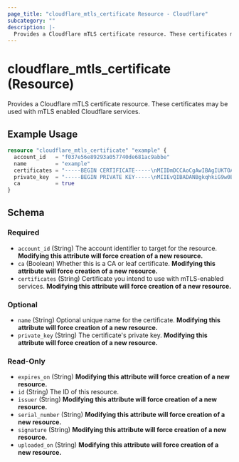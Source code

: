 ```yaml
---
page_title: "cloudflare_mtls_certificate Resource - Cloudflare"
subcategory: ""
description: |-
  Provides a Cloudflare mTLS certificate resource. These certificates may be used with mTLS enabled Cloudflare services.
---
```


# cloudflare_mtls_certificate (Resource)

Provides a Cloudflare mTLS certificate resource. These certificates may be used with mTLS enabled Cloudflare services.

## Example Usage

```terraform
resource "cloudflare_mtls_certificate" "example" {
  account_id   = "f037e56e89293a057740de681ac9abbe"
  name         = "example"
  certificates = "-----BEGIN CERTIFICATE-----\nMIIDmDCCAoCgAwIBAgIUKTOAZNj...i4JhqeoTewsxndhDDE\n-----END CERTIFICATE-----"
  private_key  = "-----BEGIN PRIVATE KEY-----\nMIIEvQIBADANBgkqhkiG9w0BAQE...1IS3EnQRrz6WMYA=\n-----END PRIVATE KEY-----"
  ca           = true
}
```
<!-- schema generated by tfplugindocs -->
## Schema

### Required

- `account_id` (String) The account identifier to target for the resource. **Modifying this attribute will force creation of a new resource.**
- `ca` (Boolean) Whether this is a CA or leaf certificate. **Modifying this attribute will force creation of a new resource.**
- `certificates` (String) Certificate you intend to use with mTLS-enabled services. **Modifying this attribute will force creation of a new resource.**

### Optional

- `name` (String) Optional unique name for the certificate. **Modifying this attribute will force creation of a new resource.**
- `private_key` (String) The certificate's private key. **Modifying this attribute will force creation of a new resource.**

### Read-Only

- `expires_on` (String) **Modifying this attribute will force creation of a new resource.**
- `id` (String) The ID of this resource.
- `issuer` (String) **Modifying this attribute will force creation of a new resource.**
- `serial_number` (String) **Modifying this attribute will force creation of a new resource.**
- `signature` (String) **Modifying this attribute will force creation of a new resource.**
- `uploaded_on` (String) **Modifying this attribute will force creation of a new resource.**


